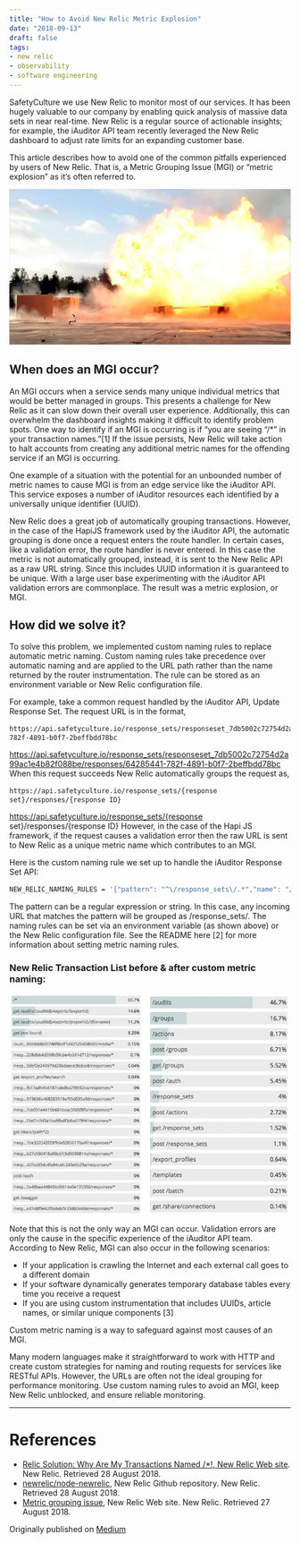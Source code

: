 ```yaml
---
title: "How to Avoid New Relic Metric Explosion"
date: "2018-09-13"
draft: false
tags:
- new relic
- observability
- software engineering
---
```



SafetyCulture we use New Relic to monitor most of our services. It has been hugely valuable to our company by enabling quick analysis of massive data sets in near real-time. New Relic is a regular source of actionable insights; for example, the iAuditor API team recently leveraged the New Relic dashboard to adjust rate limits for an expanding customer base.

This article describes how to avoid one of the common pitfalls experienced by users of New Relic. That is, a Metric Grouping Issue (MGI) or “metric explosion” as it’s often referred to.

![](explosion.webp)

## When does an MGI occur?
An MGI occurs when a service sends many unique individual metrics that would be better managed in groups. This presents a challenge for New Relic as it can slow down their overall user experience. Additionally, this can overwhelm the dashboard insights making it difficult to identify problem spots. One way to identify if an MGI is occurring is if “you are seeing “/*” in your transaction names.”[1] If the issue persists, New Relic will take action to halt accounts from creating any additional metric names for the offending service if an MGI is occurring.

One example of a situation with the potential for an unbounded number of metric names to cause MGI is from an edge service like the iAuditor API. This service exposes a number of iAuditor resources each identified by a universally unique identifier (UUID).

New Relic does a great job of automatically grouping transactions. However, in the case of the HapiJS framework used by the iAuditor API, the automatic grouping is done once a request enters the route handler. In certain cases, like a validation error, the route handler is never entered. In this case the metric is not automatically grouped, instead, it is sent to the New Relic API as a raw URL string. Since this includes UUID information it is guaranteed to be unique. With a large user base experimenting with the iAuditor API validation errors are commonplace. The result was a metric explosion, or MGI.

## How did we solve it?
To solve this problem, we implemented custom naming rules to replace automatic metric naming. Custom naming rules take precedence over automatic naming and are applied to the URL path rather than the name returned by the router instrumentation. The rule can be stored as an environment variable or New Relic configuration file.

For example, take a common request handled by the iAuditor API, Update Response Set. The request URL is in the format,

```
https://api.safetyculture.io/response_sets/responseset_7db5002c72754d2a99ac1e4b82f088be/responses/64285441-782f-4891-b0f7-2beffbdd78bc
```

https://api.safetyculture.io/response_sets/responseset_7db5002c72754d2a99ac1e4b82f088be/responses/64285441-782f-4891-b0f7-2beffbdd78bc
When this request succeeds New Relic automatically groups the request as,

```
https://api.safetyculture.io/response_sets/{response set}/responses/{response ID}
```

https://api.safetyculture.io/response_sets/{response set}/responses/{response ID}
However, in the case of the Hapi JS framework, if the request causes a validation error then the raw URL is sent to New Relic as a unique metric name which contributes to an MGI.

Here is the custom naming rule we set up to handle the iAuditor Response Set API:

```bash
NEW_RELIC_NAMING_RULES = '{"pattern": "^\/response_sets\/.*","name": "/response_sets/"}'
```


The pattern can be a regular expression or string. In this case, any incoming URL that matches the pattern will be grouped as /response_sets/. The naming rules can be set via an environment variable (as shown above) or the New Relic configuration file. See the README here [2] for more information about setting metric naming rules.

### New Relic Transaction List before & after custom metric naming:

![](new-relic-insights.webp)

Note that this is not the only way an MGI can occur. Validation errors are only the cause in the specific experience of the iAuditor API team. According to New Relic, MGI can also occur in the following scenarios:

- If your application is crawling the Internet and each external call goes to a different domain
- If your software dynamically generates temporary database tables every time you receive a request
- If you are using custom instrumentation that includes UUIDs, article names, or similar unique components [3]

Custom metric naming is a way to safeguard against most causes of an MGI.

Many modern languages make it straightforward to work with HTTP and create custom strategies for naming and routing requests for services like RESTful APIs. However, the URLs are often not the ideal grouping for performance monitoring. Use custom naming rules to avoid an MGI, keep New Relic unblocked, and ensure reliable monitoring.

---

# References
- [Relic Solution: Why Are My Transactions Named /*!, New Relic Web site](https://discuss.newrelic.com/t/relic-solution-why-are-my-transactions-named/41737). New Relic. Retrieved 28 August 2018.
- [newrelic/node-newrelic](https://github.com/newrelic/node-newrelic), New Relic Github repository. New Relic. Retrieved 28 August 2018.
- [Metric grouping issue](https://docs.newrelic.com/docs/agents/manage-apm-agents/troubleshooting/metric-grouping-issues), New Relic Web site. New Relic. Retrieved 27 August 2018.

Originally published on [Medium](https://medium.com/safetycultureengineering/how-to-avoid-new-relic-metric-explosion-301615cf2af1)
